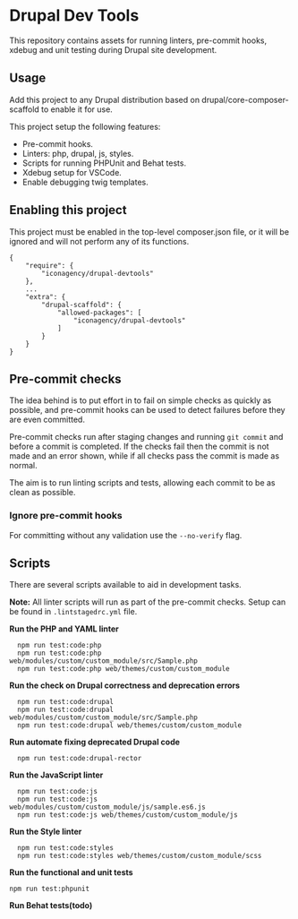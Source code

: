 # Drupal Dev Tools
This repository contains assets for running linters, pre-commit hooks, xdebug and unit testing during Drupal site development.

## Usage

Add this project to any Drupal distribution based on drupal/core-composer-scaffold to enable it for use.

This project setup the following features:

- Pre-commit hooks.
- Linters: php, drupal, js, styles.
- Scripts for running PHPUnit and Behat tests.
- Xdebug setup for VSCode.
- Enable debugging twig templates.

## Enabling this project

This project must be enabled in the top-level composer.json file, or it will be ignored and will not perform any of its functions.
```
{
    "require": {
        "iconagency/drupal-devtools"
    },
    ...
    "extra": {
        "drupal-scaffold": {
            "allowed-packages": [
                "iconagency/drupal-devtools"
            ]
        }
    }
}
```

## Pre-commit checks

The idea behind is to put effort in to fail on simple checks as quickly as possible, and pre-commit hooks can be used to detect failures before they are even committed.

Pre-commit checks run after staging changes and running `git commit` and before a commit is completed. If the checks fail then the commit is not made and an error shown, while if all checks pass the commit is made as normal.

The aim is to run linting scripts and tests, allowing each commit to be as clean as possible.

### Ignore pre-commit hooks

For committing without any validation use the `--no-verify` flag.

## Scripts

There are several scripts available to aid in development tasks.

**Note:** All linter scripts will run as part of the pre-commit checks. Setup can be found in `.lintstagedrc.yml` file.

**Run the PHP and YAML linter**

```
  npm run test:code:php
  npm run test:code:php web/modules/custom/custom_module/src/Sample.php
  npm run test:code:php web/themes/custom/custom_module
```

**Run the check on Drupal correctness and deprecation errors**

```
  npm run test:code:drupal
  npm run test:code:drupal web/modules/custom/custom_module/src/Sample.php
  npm run test:code:drupal web/themes/custom/custom_module
```

**Run automate fixing deprecated Drupal code**

```
  npm run test:code:drupal-rector
```

**Run the JavaScript linter**

```
  npm run test:code:js
  npm run test:code:js web/modules/custom/custom_module/js/sample.es6.js
  npm run test:code:js web/themes/custom/custom_module/js
```

**Run the Style linter**

```
  npm run test:code:styles
  npm run test:code:styles web/themes/custom/custom_module/scss
```

**Run the functional and unit tests**

```
npm run test:phpunit
```

**Run Behat tests(todo)**
